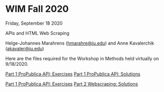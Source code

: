 # WIM Fall 2020
Friday, September 18 2020

APIs and HTML Web Scraping

Helge-Johannes Marahrens (hmarahre@iu.edu) and Anne Kavalerchik (akavaler@iu.edu)

Here are the files required for the Workshop in Methods held virtually on 9/18/2020.


[Part 1 ProPublica API: Exercises](https://mybinder.org/v2/gh/anne-kav/WIM/9874778d0596edb4644d4ce836ab71e6b2534ad0?filepath=02_WebScraping%2FWorkshop%2FPart1_API_Exercises.ipynb)
[Part 1 ProPublica API: Solutions](https://mybinder.org/v2/gh/anne-kav/WIM/master?filepath=02_WebScraping%2FWorkshop%2FAPI_Solutions.ipynb)


[Part 1 ProPublica API: Exercises](https://mybinder.org/v2/gh/anne-kav/WIM/9874778d0596edb4644d4ce836ab71e6b2534ad0?filepath=02_WebScraping%2FWorkshop%2FPart2_Webscraping_Exercises.ipynb)
[Part 2 Webscraping: Solutions](https://mybinder.org/v2/gh/anne-kav/WIM/master?filepath=02_WebScraping%2FWorkshop%2FWebscraping_Solutions.ipynb)






